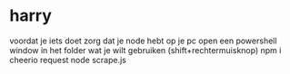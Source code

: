 # harry
voordat je iets doet zorg dat je node hebt op je pc
open een powershell window in het folder wat je wilt gebruiken (shift+rechtermuisknop)
npm i cheerio request
node scrape.js
